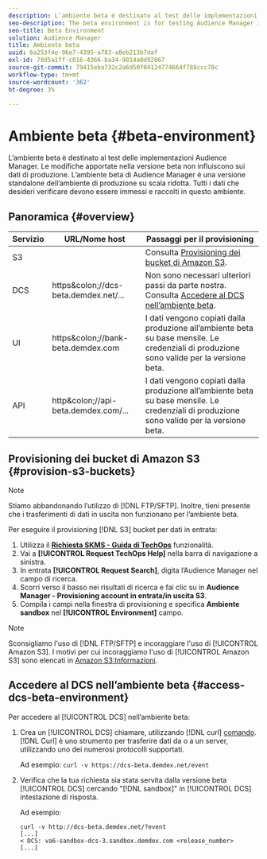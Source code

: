 ```yaml
---
description: L’ambiente beta è destinato al test delle implementazioni Audience Manager. Le modifiche apportate nella versione beta non influiscono sui dati di produzione. L’ambiente beta di Audience Manager è una versione standalone dell’ambiente di produzione su scala ridotta. Tutti i dati che desideri verificare devono essere immessi e raccolti in questo ambiente.
seo-description: The beta environment is for testing Audience Manager implementations. Changes made in beta do not affect production data. The Audience Manager beta environment is a smaller-scale, standalone version of the production environment. All the data that you want to test must be entered and collected in this environment.
seo-title: Beta Environment
solution: Audience Manager
title: Ambiente beta
uuid: 6a253f4e-96e7-4395-a783-a8eb213b7daf
exl-id: 78d5a1ff-c016-4366-ba34-9814a0d92067
source-git-commit: 79415eba732c2a6d50f04124774664f788ccc78c
workflow-type: tm+mt
source-wordcount: '362'
ht-degree: 3%

---
```


# Ambiente beta {#beta-environment}

L’ambiente beta è destinato al test delle implementazioni Audience Manager. Le modifiche apportate nella versione beta non influiscono sui dati di produzione. L’ambiente beta di Audience Manager è una versione standalone dell’ambiente di produzione su scala ridotta. Tutti i dati che desideri verificare devono essere immessi e raccolti in questo ambiente.

## Panoramica {#overview}

<!-- beta_environment_admin.xml -->

| Servizio | URL/Nome host | Passaggi per il provisioning |
|--- |--- |--- |
| S3 |  | Consulta [Provisioning dei bucket di Amazon S3](admin-beta-environment.md#provision-s3-buckets). |
| DCS | https&amp;colon;//dcs-beta.demdex.net/... | Non sono necessari ulteriori passi da parte nostra. Consulta [Accedere al DCS nell’ambiente beta](admin-beta-environment.md#access-dcs-beta-environment). |
| UI | https&amp;colon;//bank-beta.demdex.com | I dati vengono copiati dalla produzione all’ambiente beta su base mensile. Le credenziali di produzione sono valide per la versione beta. |
| API | http&amp;colon;//api-beta.demdex.com/... | I dati vengono copiati dalla produzione all’ambiente beta su base mensile. Le credenziali di produzione sono valide per la versione beta. |

## Provisioning dei bucket di Amazon S3 {#provision-s3-buckets}

>[!NOTE]
>
>Stiamo abbandonando l’utilizzo di [!DNL FTP/SFTP]. Inoltre, tieni presente che i trasferimenti di dati in uscita non funzionano per l’ambiente beta.

Per eseguire il provisioning [!DNL S3] bucket per dati in entrata:

1. Utilizza il [**Richiesta SKMS - Guida di TechOps**](https://skms.adobe.com/) funzionalità.
1. Vai a **[!UICONTROL Request TechOps Help]** nella barra di navigazione a sinistra.
1. In entrata **[!UICONTROL Request Search]**, digita l’Audience Manager nel campo di ricerca.
1. Scorri verso il basso nei risultati di ricerca e fai clic su in **Audience Manager - Provisioning account in entrata/in uscita S3**.
1. Compila i campi nella finestra di provisioning e specifica **Ambiente sandbox** nel **[!UICONTROL Environment]** campo.

>[!NOTE]
>
>Sconsigliamo l&#39;uso di [!DNL FTP/SFTP] e incoraggiare l&#39;uso di [!UICONTROL Amazon S3]. I motivi per cui incoraggiamo l&#39;uso di [!UICONTROL Amazon S3] sono elencati in [Amazon S3:Informazioni](https://experienceleague.adobe.com/docs/audience-manager/user-guide/reference/amazon-s3.html).

## Accedere al DCS nell’ambiente beta {#access-dcs-beta-environment}

Per accedere al [!UICONTROL DCS] nell’ambiente beta:

1. Crea un [!UICONTROL DCS] chiamare, utilizzando [!DNL curl] [comando](https://curl.haxx.se/docs/manpage.html). [!DNL Curl] è uno strumento per trasferire dati da o a un server, utilizzando uno dei numerosi protocolli supportati.

   Ad esempio: `curl -v https://dcs-beta.demdex.net/event`

1. Verifica che la tua richiesta sia stata servita dalla versione beta [!UICONTROL DCS] cercando &quot;[!DNL sandbox]&quot; in [!UICONTROL DCS] intestazione di risposta.

   Ad esempio:

   ```
   curl -v http://dcs-beta.demdex.net/?event
   [...]
   < DCS: va6-sandbox-dcs-3.sandbox.demdex.com <release_number>
   [...]
   ```

<!--
1. Determine the load balancer's endpoint IP addresses.

   Run the `dig` [command](https://en.wikipedia.org/wiki/Dig_(command)) to determine the IP address of the nearest load balancer. The `dig` command queries the Domain Name System and returns the name and IP addresses of the Audience Manager [!UICONTROL Data Collection Servers (DCS)].

   ```
   dig dcs-beta.demdex.net
   ...
   dcs-sandbox-1754093861.us-east-1.elb.amazonaws.com. 60 IN A 52.87.15.51
   dcs-sandbox-1754093861.us-east-1.elb.amazonaws.com. 60 IN A 50.16.150.8
   dcs-sandbox-1754093861.us-east-1.elb.amazonaws.com. 60 IN A 52.2.228.100
   ```

1. Using one of the addresses in the above table, add a static DNS entry in the [!DNL `/etc/hosts`] file.

   On Windows, modify [!DNL `c:\WINDOWS\system32\drivers\etc\hosts`].

   For example:

[!DNL `52.87.15.51 samplepartner.demdex.net`]

   >[!NOTE]
   >
   >The addresses change occasionally, so you must keep your [!DNL /etc/hosts] file up to date.

   Additionally, if you need to set up ID synchronization, you must add a similar entry for [!DNL dpm.demdex.net.]

[!DNL `52.87.15.51 dpm.demdex.net`] [!DNL]. 

1. Make a [!UICONTROL DCS] call, using the `curl` [command](https://curl.haxx.se/docs/manpage.html). Curl is a tool to transfer data from or to a server, using one of many supported protocols.

   For example:

[!DNL `https://<domain>/event?product=camera`] 

1. Verify that your request was served by the beta [!UICONTROL DCS] by looking for "sandbox" in the [!UICONTROL DCS] response header.

   For example:

   ```
   curl -v https://dcs-beta.demdex.net/?event
   [...]
   < DCS: va6-sandbox-dcs-3.sandbox.demdex.com <release_number>
   [...]
   ```
-->

